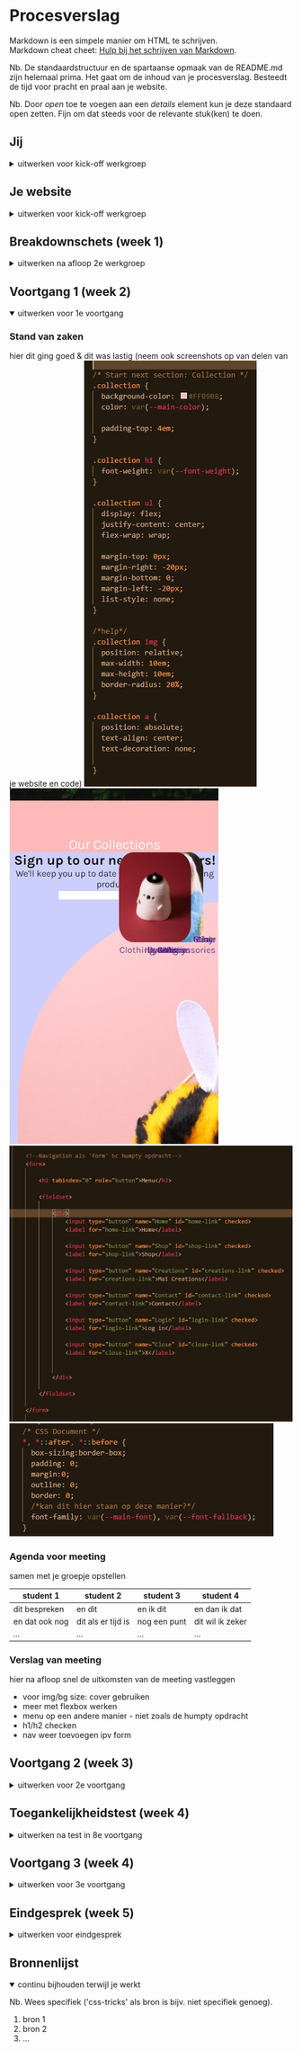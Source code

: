 # Procesverslag
Markdown is een simpele manier om HTML te schrijven.  
Markdown cheat cheet: [Hulp bij het schrijven van Markdown](https://github.com/adam-p/markdown-here/wiki/Markdown-Cheatsheet).

Nb. De standaardstructuur en de spartaanse opmaak van de README.md zijn helemaal prima. Het gaat om de inhoud van je procesverslag. Besteedt de tijd voor pracht en praal aan je website.

Nb. Door *open* toe te voegen aan een *details* element kun je deze standaard open zetten. Fijn om dat steeds voor de relevante stuk(ken) te doen.





## Jij

<details>
<summary>uitwerken voor kick-off werkgroep</summary>

### Auteur:
Dilay Bayraktaroglu

#### Je startniveau:
Blauw

#### Je focus:
Surface
 
</details>





## Je website

<details>
<summary>uitwerken voor kick-off werkgroep</summary>

### Je opdracht:
mai-accents.com

#### Screenshot(s) van de eerste pagina (small screen): 
Home pagina
<img src="images/IMG_6410.PNG" width="375px" alt="webshop voorpagina mai-accents">

#### Screenshot(s) van de tweede pagina (small screen):
Shop
<img src="images/IMG_6412.PNG" width="375px" alt="shop pagina">
 
</details>



## Breakdownschets (week 1)

<details>
<summary>uitwerken na afloop 2e werkgroep</summary>

### de hele pagina: 
<img src="images/correct-mai-accents-breakdown.png" width="375px" alt="breakdown van de hele pagina">

### dynamisch: 
<img src="images/dynamisch.png" width="375px" alt="breakdown van een dynamisch deel: tekst dat horizontaal scrollt">
tekst dat horizontaal scrollt

### wellicht nog een dynamisch deel:
<img src="images/menu-breakdown.png" width="375px" alt="breakdown van nog een dynamisch deel: menu">
menu

### dynamisch deel 3, als ik er tijd voor heb:
<img src="images/dynamisch2.png" width="375px" alt="breakdown van nog een dynamisch deel: images 'ease in'">
images 'ease-in'

### tweede pagina:
<img src="images/shoppagina-breakdown2.png" width="375px" alt="tweede pagina: shopping">
</details>






## Voortgang 1 (week 2)

<details open>
<summary>uitwerken voor 1e voortgang</summary>

### Stand van zaken
hier dit ging goed & dit was lastig (neem ook screenshots op van delen van je website en code)
<img src="images/lastig1.jpg">
<img src="images/lastigimg1.jpg">
<img src="images/form-nav.jpg">
<img src="images/vraag.jpg">

### Agenda voor meeting
samen met je groepje opstellen

| student 1      | student 2          | student 3    | student 4        |
| ---            | ---                | ---          | ---              |
| dit bespreken  | en dit             | en ik dit    | en dan ik dat    |
| en dat ook nog | dit als er tijd is | nog een punt | dit wil ik zeker |
| ...            | ...                | ...          | ...              |


### Verslag van meeting
hier na afloop snel de uitkomsten van de meeting vastleggen

- voor img/bg size: cover gebruiken 
- meer met flexbox werken
- menu op een andere manier - niet zoals de humpty opdracht
- h1/h2 checken
- nav weer toevoegen ipv form 

</details>





## Voortgang 2 (week 3)

<details>
<summary>uitwerken voor 2e voortgang</summary>

### Stand van zaken
hier dit ging goed & dit was lastig (neem ook screenshots op van delen van je website en code)

De basis van de website is goed. Ben bijna klaar met mijn eerste html pagina. Ik ben nog niet toegekomen aan de tweede html pagina, maar die is makkelijker dan deze dus misschien heb ik dan minder stress.

Nu heb ik nog problemen met de navigatie, de 'collection' sectie, tekst schrijven bij de polaroids beneden. figcaption schrijven?


### Agenda voor meeting
samen met je groepje opstellen

| student 1      | student 2          | student 3    | student 4        |
| ---            | ---                | ---          | ---              |
| dit bespreken  | en dit             | en ik dit    | en dan ik dat    |
| en dat ook nog | dit als er tijd is | nog een punt | dit wil ik zeker |
| ...            | ...                | ...          | ...              |


### Verslag van meeting
hier na afloop snel de uitkomsten van de meeting vastleggen

- max width bij img > 100%
- h1 moeten h2s zijn: h1 is een titel
- vragen aan studentenassistenten vragen
- wel goed op weg maar moet specifieke dingen vragen

</details>





## Toegankelijkheidstest (week 4)

<details>
<summary>uitwerken na test in 8e voortgang</summary>

### Bevindingen
Lijst met je bevindingen die in de test naar voren kwamen:
- Hij leest niet alle headers voor
- tabben gaat goed
- wit op geel werkt niet
- let op kleur bij tekst. Er moet bij collection een zwarte overlay misschien op de fotos
- op de website veel lichte kleuren dus moet meer contrast erin
- grootte gaat goed wanneer je het groot
- je moet veel lezen dus wanneer je concentratie problemen hebt ga je niet de hele pagina lezen
- tekst op collection misschien iets groter om meteen te kunnen zien waar je heen moet
- shop now is wel handig 
- op shoppagina meteen wel duidelijk wat er moet gebeuren en je kunt meteen zien wat het product is

#### Titel eerste bevinding
Hier korte omschrijving (met indien nodig een afbeelding)

Hier een omschrijving van hoe het opgelost kan worden (met indien nodig een afbeelding)


#### Titel tweede bevinding. 
Hier korte omschrijving (met indien nodig een afbeelding)

Hier een omschrijving van hoe het opgelost kan worden (met indien nodig een afbeelding)


#### Titel volgende bevinding. 
Hier korte omschrijving (met indien nodig een afbeelding)

Hier een omschrijving van hoe het opgelost kan worden (met indien nodig een afbeelding)


#### Titel nog een bevinding. 
Hier korte omschrijving (met indien nodig een afbeelding)

Hier een omschrijving van hoe het opgelost kan worden (met indien nodig een afbeelding)

</details>





## Voortgang 3 (week 4)

<details>
<summary>uitwerken voor 3e voortgang</summary>

### Stand van zaken
hier dit ging goed & dit was lastig (neem ook screenshots op van delen van je website en code)


### Agenda voor meeting
samen met je groepje opstellen

| student 1      | student 2          | student 3    | student 4        |
| ---            | ---                | ---          | ---              |
| dit bespreken  | en dit             | en ik dit    | en dan ik dat    |
| en dat ook nog | dit als er tijd is | nog een punt | dit wil ik zeker |
| ...            | ...                | ...          | ...              |


### Verslag van meeting
hier na afloop snel de uitkomsten van de meeting vastleggen

- punt 1
- punt 2
- nog een punt
- ...

</details>





## Eindgesprek (week 5)

<details>
<summary>uitwerken voor eindgesprek</summary>

### Stand van zaken
hier dit ging goed & dit was lastig (neem ook screenshots op van delen van je website en code)

### Screenshot(s)

hier screenshot(s) van je eindresultaat

</details>





## Bronnenlijst

<details open>
<summary>continu bijhouden terwijl je werkt</summary>

Nb. Wees specifiek ('css-tricks' als bron is bijv. niet specifiek genoeg).

1. bron 1
2. bron 2
3. ...

</details>